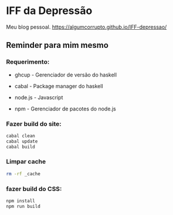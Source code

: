 # IFF da Depressão

Meu blog pessoal. https://algumcorrupto.github.io/IFF-depressao/

## Reminder para mim mesmo

### Requerimento:

- ghcup - Gerenciador de versão do haskell

- cabal - Package manager do haskell

- node.js - Javascript

- npm - Gerenciador de pacotes do node.js

### Fazer build do site:

```bash
cabal clean
cabal update
cabal build
```


### Limpar cache

```bash
rm -rf _cache
```

### fazer build do CSS:

```bash
npm install
npm run build
```
